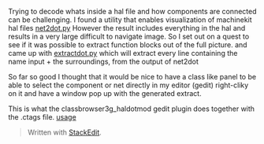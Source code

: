 
Trying to decode whats inside a hal file and how components are connected can be
challenging.
I found a utility that enables visualization of machinekit hal files [net2dot.py](http://emergent.unpythonic.net/01174426278) 
However the result includes everything in the hal and results in a very large difficult to navigate image.
So I set out on a quest to see if it was possible to extract function blocks out of the full picture.
and came up with [extractdot.py](https://github.com/the-snowwhite/classbrowser3g_haldotmod/blob/master/browserwidget-3g/classbrowser3g/extractdot.py) which will extract every line containing the name input + the surroundings, from the output of net2dot

So far so good I thought that it would be nice to have a class like panel to be able to select the component or net directly in my editor (gedit) right-cliky on it and have a window pop up with the generated extract.

This is what the classbrowser3g_haldotmod gedit plugin does together with the .ctags file.
 [usage](https://github.com/the-snowwhite/classbrowser3g_haldotmod/blob/master/extractdot-use.md)

> Written with [StackEdit](https://stackedit.io/).